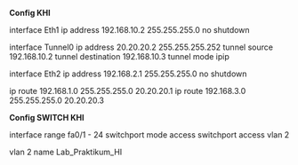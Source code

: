 **Config KHI**

interface Eth1
 ip address 192.168.10.2 255.255.255.0
 no shutdown

interface Tunnel0
 ip address 20.20.20.2 255.255.255.252
 tunnel source 192.168.10.2
 tunnel destination 192.168.10.3
 tunnel mode ipip

interface Eth2
 ip address 192.168.2.1 255.255.255.0
 no shutdown

ip route 192.168.1.0 255.255.255.0 20.20.20.1
ip route 192.168.3.0 255.255.255.0 20.20.20.3

**Config SWITCH KHI**

interface range fa0/1 - 24
 switchport mode access
 switchport access vlan 2

vlan 2
 name Lab_Praktikum_HI

